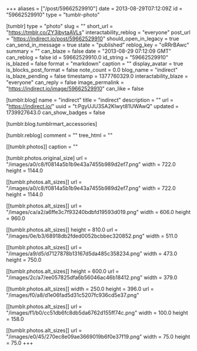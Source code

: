 +++
aliases = ["/post/59662529910"]
date = 2013-08-29T07:12:09Z
id = "59662529910"
type = "tumblr-photo"

[tumblr]
type = "photo"
slug = ""
short_url = "https://tmblr.co/ZY3jbytaAVLs"
interactability_reblog = "everyone"
post_url = "https://indirect.io/post/59662529910"
should_open_in_legacy = true
can_send_in_message = true
state = "published"
reblog_key = "oRRrBAwc"
summary = ""
can_blaze = false
date = "2013-08-29 07:12:09 GMT"
can_reblog = false
id = 59662529910.0
id_string = "59662529910"
is_blazed = false
format = "markdown"
caption = ""
display_avatar = true
is_blocks_post_format = false
note_count = 0.0
blog_name = "indirect"
is_blaze_pending = false
timestamp = 1377760329.0
interactability_blaze = "everyone"
can_reply = false
image_permalink = "https://indirect.io/image/59662529910"
can_like = false

[tumblr.blog]
name = "indirect"
title = "indirect"
description = ""
url = "https://indirect.io/"
uuid = "t:PgyUJU3SA2Klwyt81UWAwQ"
updated = 1739927643.0
can_show_badges = false

[tumblr.blog.tumblrmart_accessories]

[tumblr.reblog]
comment = ""
tree_html = ""

[[tumblr.photos]]
caption = ""

[tumblr.photos.original_size]
url = "/images/a0/c8/f0814a5b1b9e43a7455b989d2ef7.png"
width = 722.0
height = 1144.0

[[tumblr.photos.alt_sizes]]
url = "/images/a0/c8/f0814a5b1b9e43a7455b989d2ef7.png"
width = 722.0
height = 1144.0

[[tumblr.photos.alt_sizes]]
url = "/images/ca/a2/a6ffe3c7f93240bdbfd19593d019.png"
width = 606.0
height = 960.0

[[tumblr.photos.alt_sizes]]
height = 810.0
url = "/images/0e/b3/68918db2fded0052bcbbec320852.png"
width = 511.0

[[tumblr.photos.alt_sizes]]
url = "/images/a9/d5/d7127878b13167d5da485c358234.png"
width = 473.0
height = 750.0

[[tumblr.photos.alt_sizes]]
height = 600.0
url = "/images/2c/a7/ee057825dfa6b56046ac46b18412.png"
width = 379.0

[[tumblr.photos.alt_sizes]]
width = 250.0
height = 396.0
url = "/images/f0/a8/d1e06fad5d31c5207fc936cd5e37.png"

[[tumblr.photos.alt_sizes]]
url = "/images/f1/b0/cc51db6fc8db5da6762d155ff74c.png"
width = 100.0
height = 158.0

[[tumblr.photos.alt_sizes]]
url = "/images/e0/45/270ec8e09ae3669019b6f0e37f19.png"
width = 75.0
height = 75.0
+++
